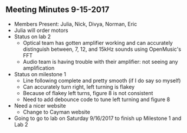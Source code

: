 ## Meeting Minutes 9-15-2017
 - Members Present: Julia, Nick, Divya, Norman, Eric
 - Julia will order motors
 - Status on lab 2
   - Optical team has gotten amplifier working and can accurately distinguish between, 7, 12, and 15kHz sounds using OpenMusic's FFT
   - Audio team is having trouble with their amplifier: not seeing any amplification
 - Status on milestone 1
   - Line following complete and pretty smooth (if I do say so myself)
   - Can accurately turn right, left turning is flakey
   - Because of flakey left turns, figure 8 is not consistent
   - Need to add debounce code to tune left turning and figure 8
 - Need a nicer website
   - Change to Cayman website
 - Going to go to lab on Saturday 9/16/2017 to finish up Milestone 1 and Lab 2
 
